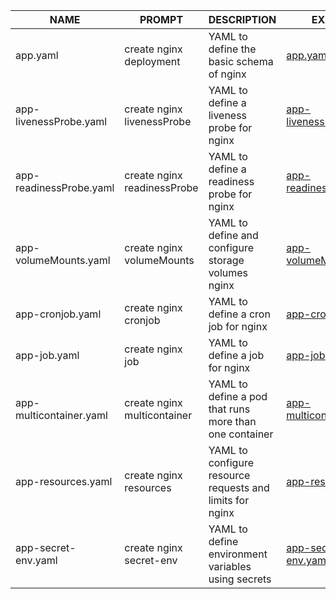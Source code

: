 
| NAME| PROMPT | DESCRIPTION | EXAMPLE |
|-|-|-|-|
| app.yaml| create nginx deployment | YAML to define the basic schema of nginx              | [app.yaml](yaml/app.yaml)                 |
| app-livenessProbe.yaml      | create nginx livenessProbe | YAML to define a liveness probe for nginx                    | [app-livenessProbe.yaml](yaml/app-livenessProbe.yaml) |
| app-readinessProbe.yaml     | create nginx readinessProbe | YAML to define a readiness probe for nginx                   | [app-readinessProbe.yaml](yaml/app-readinessProbe.yaml) |
| app-volumeMounts.yaml       | create nginx volumeMounts | YAML to define and configure storage volumes nginx       | [app-volumeMounts.yaml](yaml/app-volumeMounts.yaml) |
| app-cronjob.yaml            | create nginx cronjob| YAML to define a cron job for nginx                       | [app-cronjob.yaml](yaml/app-cronjob.yaml) |
| app-job.yaml                |create nginx job | YAML to define a job for nginx                            | [app-job.yaml](yaml/app-job.yaml) |
| app-multicontainer.yaml     | create nginx multicontainer | YAML to define a pod that runs more than one container                  | [app-multicontainer.yaml](yaml/app-multicontainer.yaml) |
| app-resources.yaml          | create nginx resources | YAML to configure resource requests and limits for nginx     | [app-resources.yaml](yaml/app-resources.yaml) |
| app-secret-env.yaml         | create nginx secret-env    | YAML to define environment variables using secrets                      | [app-secret-env.yaml](yaml/app-secret-env.yaml) |